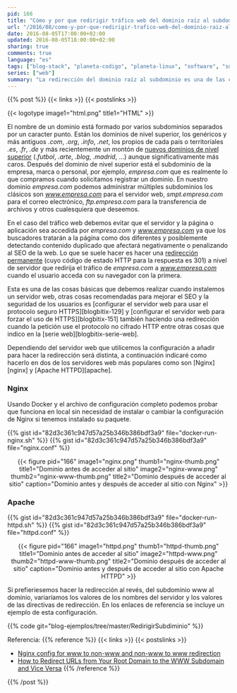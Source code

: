 ```yaml
---
pid: 166
title: "Cómo y por que redirigir tráfico web del dominio raíz al subdominio www (o viceversa)"
url: "/2016/08/como-y-por-que-redirigir-trafico-web-del-dominio-raiz-al-subdominio-www/"
date: 2016-08-05T17:00:00+02:00
updated: 2016-08-05T18:00:00+02:00
sharing: true
comments: true
language: "es"
tags: ["blog-stack", "planeta-codigo", "planeta-linux", "software", "software-libre"]
series: ["web"]
summary: "La redirección del dominio raíz al subdominio es una de las cosas básicas que es recomendable realizar en todo dominio, para ello hay que añadir algo de configuración propia de cada servidor para realizar la redirección. Junto con usar el uso del protocolo HTTPS y forzar su uso con otra redirección mejoraremos el SEO y evitaremos penalizaciones por contenido duplicado."
---
```


{{% post %}}
{{< links >}}
{{< postslinks >}}

{{< logotype image1="html.png" title1="HTML" >}}

El nombre de un dominio está formado por varios subdominios separados por un caracter punto. Están los dominios de nivel superior, los genéricos y más antiguos _.com_, _.org_, _.info_, _.net_, los propios de cada país o territoriales _.es_, _.fr_, _.de_ y más recientemente un montón de [nuevos dominios de nivel superior](https://es.wikipedia.org/wiki/Dominio_de_nivel_superior) (_.futbol_, _.arte_, _.blog_, _.madrid_, ...) aunque significativamente más caros. Después del dominio de nivel superior está el subdominio de la empresa, marca o personal, por ejemplo, _empresa.com_ que es realmente lo que compramos cuando solicitamos registrar un dominio. En nuestro dominio _empresa.com_ podemos administrar múltiples subdominios los clásicos son _www.empresa.com_ para el servidor web, _smpt.empresa.com_ para el correo electrónico, _ftp.empresa.com_ para la transferencia de archivos y otros cualesquiera que deseemos.

En el caso del tráfico web debemos evitar que el servidor y la página o aplicación sea accedida por _empresa.com_ y _www.empresa.com_ ya que los buscadores tratarán a la página como dos diferentes y posiblemente detectando contenido duplicado que afectará negativamente o penalizando al SEO de la web. Lo que se suele hacer es hacer una [redirección permanente](https://es.wikipedia.org/wiki/HTTP_301) (cuyo código de estado HTTP para la respuesta es 301) a nivel de servidor que redirija el tráfico de _empresa.com_ a _www.empresa.com_ cuando el usuario acceda con su navegador con la primera.

Esta es una de las cosas básicas que debemos realizar cuando instalemos un servidor web, otras cosas recomendadas para mejorar el SEO y la seguridad de los usuarios es [configurar el servidor web para usar el protocolo seguro HTTPS][blogbitix-129] y [configurar el servidor web para forzar el uso de HTTPS][blogbitix-151] también haciendo una redirección cuando la petición use el protocolo no cifrado HTTP entre otras cosas que indico en la [serie web][blogbitix-serie-web].

Dependiendo del servidor web que utilicemos la configuración a añadir para hacer la redirección será distinta, a continuación indicaré como hacerlo en dos de los servidores web más populares como son [Nginx][nginx] y [Apache HTTPD][apache].

### Nginx

Usando Docker y el archivo de configuración completo podemos probar que funciona en local sin necesidad de instalar o cambiar la configuración de Nginx si tenemos instalado su paquete.

{{% gist id="82d3c361c947d57a25b346b386bdf3a9" file="docker-run-nginx.sh" %}}
{{% gist id="82d3c361c947d57a25b346b386bdf3a9" file="nginx.conf" %}}

<div class="media" style="text-align: center;">
    {{< figure pid="166"
        image1="nginx.png" thumb1="nginx-thumb.png" title1="Dominio antes de acceder al sitio"
        image2="nginx-www.png" thumb2="nginx-www-thumb.png" title2="Dominio después de acceder al sitio"
        caption="Dominio antes y después de acceder al sitio con Nginx" >}}
</div>

### Apache

{{% gist id="82d3c361c947d57a25b346b386bdf3a9" file="docker-run-httpd.sh" %}}
{{% gist id="82d3c361c947d57a25b346b386bdf3a9" file="httpd.conf" %}}

<div class="media" style="text-align: center;">
    {{< figure pid="166"
        image1="httpd.png" thumb1="httpd-thumb.png" title1="Dominio antes de acceder al sitio"
        image2="httpd-www.png" thumb2="httpd-www-thumb.png" title2="Dominio después de acceder al sitio"
        caption="Dominio antes y después de acceder al sitio con Apache HTTPD" >}}
</div>

Si prefieriesemos hacer la redirección al revés, del subdominio www al dominio, variaríamos los valores de los nombres del servidor y los valores de las directivas de redirección. En los enlaces de referencia se incluye un ejemplo de esta configuración.

{{% code git="blog-ejemplos/tree/master/RedirigirSubdiminio" %}}

Referencia:
{{% reference %}}
{{< links >}}
{{< postslinks >}}
* [Nginx config for www to non-www and non-www to www redirection](https://easyengine.io/tutorials/nginx/www-non-www-redirection/)
* [How to Redirect URLs from Your Root Domain to the WWW Subdomain and Vice Versa](http://www.thesitewizard.com/apache/redirect-domain-www-subdomain.shtml)
{{% /reference %}}

{{% /post %}}
